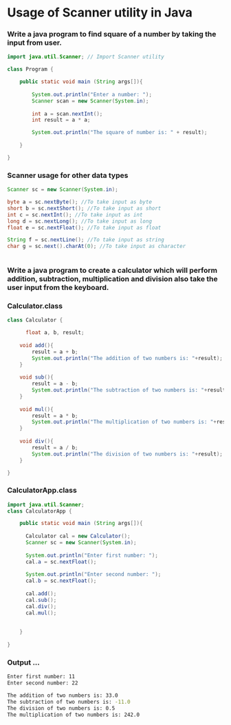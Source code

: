 # Usage of Scanner utility in Java
### Write a java program to find square of a number by taking the input from user.

```java
import java.util.Scanner; // Import Scanner utility

class Program {

	public static void main (String args[]){
		
		System.out.println("Enter a number: ");
		Scanner scan = new Scanner(System.in);
		
		int a = scan.nextInt();
		int result = a * a;

		System.out.println("The square of number is: " + result);
	
	}

}
```

### Scanner usage for other data types
```java
Scanner sc = new Scanner(System.in);

byte a = sc.nextByte(); //To take input as byte
short b = sc.nextShort(); //To take input as short
int c = sc.nextInt(); //To take input as int
long d = sc.nextLong(); //To take input as long
float e = sc.nextFloat(); //To take input as float

String f = sc.nextLine(); //To take input as string
char g = sc.next().charAt(0); //To take input as character
 
```

### Write a java program to create a calculator which will perform addition, subtraction, multiplication and division also take the user input from the keyboard.

### Calculator.class
```java
class Calculator {

      float a, b, result;
	
	void add(){
	    result = a + b;
	    System.out.println("The addition of two numbers is: "+result);
	}
	
	void sub(){
	    result = a - b;
	    System.out.println("The subtraction of two numbers is: "+result);
	}
	
	void mul(){
	    result = a * b;
	    System.out.println("The multiplication of two numbers is: "+result);
	}
	
	void div(){
	    result = a / b;
	    System.out.println("The division of two numbers is: "+result);
	}

}
```

### CalculatorApp.class
```java
import java.util.Scanner;
class CalculatorApp {

	public static void main (String args[]){
	
	  Calculator cal = new Calculator();
	  Scanner sc = new Scanner(System.in);
	  
	  System.out.println("Enter first number: ");
	  cal.a = sc.nextFloat();
	  
	  System.out.println("Enter second number: ");
	  cal.b = sc.nextFloat();
	  
	  cal.add();
	  cal.sub();
	  cal.div();
	  cal.mul();
	  
	
	}
	
}

```
### Output ...
```bash
Enter first number: 11
Enter second number: 22

The addition of two numbers is: 33.0
The subtraction of two numbers is: -11.0
The division of two numbers is: 0.5
The multiplication of two numbers is: 242.0
```

